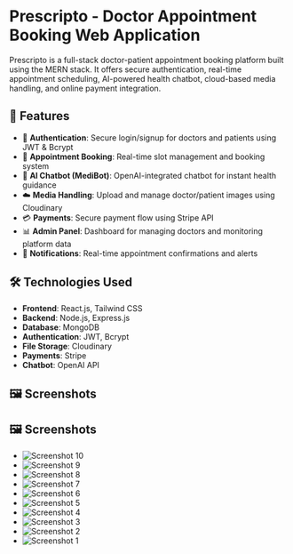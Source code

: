 # Prescripto - Doctor Appointment Booking Web Application

Prescripto is a full-stack doctor-patient appointment booking platform built using the MERN stack. It offers secure authentication, real-time appointment scheduling, AI-powered health chatbot, cloud-based media handling, and online payment integration.

## 🚀 Features
- 🔐 **Authentication**: Secure login/signup for doctors and patients using JWT & Bcrypt  
- 📅 **Appointment Booking**: Real-time slot management and booking system  
- 💬 **AI Chatbot (MediBot)**: OpenAI-integrated chatbot for instant health guidance  
- ☁️ **Media Handling**: Upload and manage doctor/patient images using Cloudinary  
- 💳 **Payments**: Secure payment flow using Stripe API  
- 📊 **Admin Panel**: Dashboard for managing doctors and monitoring platform data  
- 📩 **Notifications**: Real-time appointment confirmations and alerts  

## 🛠️ Technologies Used
- **Frontend**: React.js, Tailwind CSS  
- **Backend**: Node.js, Express.js  
- **Database**: MongoDB  
- **Authentication**: JWT, Bcrypt  
- **File Storage**: Cloudinary  
- **Payments**: Stripe  
- **Chatbot**: OpenAI API  


## 🖼️ Screenshots

## 🖼️ Screenshots

- ![Screenshot 10](https://github.com/user-attachments/assets/431975cc-c0f7-4932-9ba7-c13c96399fad)
- ![Screenshot 9](https://github.com/user-attachments/assets/92e1b9f9-0dd1-44bd-8602-eb4d906c20da)
- ![Screenshot 8](https://github.com/user-attachments/assets/a845baa4-38aa-4d64-985d-6817c6741e9b)
- ![Screenshot 7](https://github.com/user-attachments/assets/54d56878-3afb-4d9d-9c69-4e5134c7328f)
- ![Screenshot 6](https://github.com/user-attachments/assets/c25fce64-53d9-4d21-85ea-0836c7032fa8)
- ![Screenshot 5](https://github.com/user-attachments/assets/6efd9949-61b4-416b-ae47-43e49f9af68f)
- ![Screenshot 4](https://github.com/user-attachments/assets/afdfb3f5-8151-4aa0-bbc0-ed18f31ce920)
- ![Screenshot 3](https://github.com/user-attachments/assets/9c33edb9-5381-4520-bbc0-e6d3b280ec2c)
- ![Screenshot 2](https://github.com/user-attachments/assets/165b7403-460c-41fd-b3b2-3f11aede78b2)
- ![Screenshot 1](https://github.com/user-attachments/assets/ab3e4bb1-effe-404a-9b9d-48207551d416)


